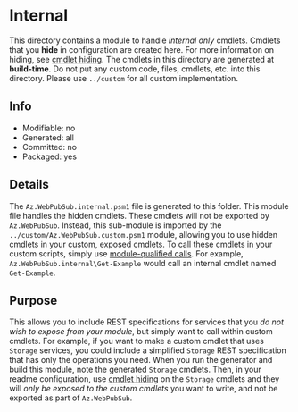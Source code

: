 # Internal
This directory contains a module to handle *internal only* cmdlets. Cmdlets that you **hide** in configuration are created here. For more information on hiding, see [cmdlet hiding](https://github.com/Azure/autorest.powershell/blob/main/docs/directives.md#cmdlet-hiding-exportation-suppression). The cmdlets in this directory are generated at **build-time**. Do not put any custom code, files, cmdlets, etc. into this directory. Please use `../custom` for all custom implementation.

## Info
- Modifiable: no
- Generated: all
- Committed: no
- Packaged: yes

## Details
The `Az.WebPubSub.internal.psm1` file is generated to this folder. This module file handles the hidden cmdlets. These cmdlets will not be exported by `Az.WebPubSub`. Instead, this sub-module is imported by the `../custom/Az.WebPubSub.custom.psm1` module, allowing you to use hidden cmdlets in your custom, exposed cmdlets. To call these cmdlets in your custom scripts, simply use [module-qualified calls](https://docs.microsoft.com/powershell/module/microsoft.powershell.core/about/about_command_precedence?view=powershell-6#qualified-names). For example, `Az.WebPubSub.internal\Get-Example` would call an internal cmdlet named `Get-Example`.

## Purpose
This allows you to include REST specifications for services that you *do not wish to expose from your module*, but simply want to call within custom cmdlets. For example, if you want to make a custom cmdlet that uses `Storage` services, you could include a simplified `Storage` REST specification that has only the operations you need. When you run the generator and build this module, note the generated `Storage` cmdlets. Then, in your readme configuration, use [cmdlet hiding](https://github.com/Azure/autorest/blob/master/docs/powershell/options.md#cmdlet-hiding-exportation-suppression) on the `Storage` cmdlets and they will *only be exposed to the custom cmdlets* you want to write, and not be exported as part of `Az.WebPubSub`.
